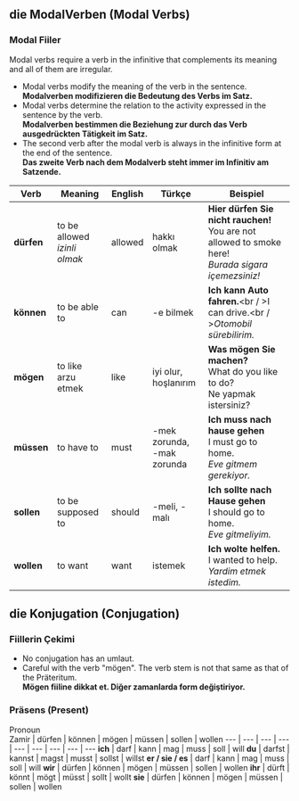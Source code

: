 ## die ModalVerben (Modal Verbs)
### Modal Fiiler

Modal verbs require a verb in the infinitive that complements its meaning and all of them are irregular.

- Modal verbs modify the meaning of the verb in the sentence.  
  **Modalverben modifizieren die Bedeutung des Verbs im Satz.**
- Modal verbs determine the relation to the activity expressed in the sentence by the verb.  
  **Modalverben bestimmen die Beziehung zur durch das Verb ausgedrückten Tätigkeit im Satz.**
- The second verb after the modal verb is always in the infinitive form at the end of the sentence.  
  **Das zweite Verb nach dem Modalverb steht immer im Infinitiv am Satzende.**


Verb | Meaning | English | Türkçe | Beispiel
--- | --- | --- | --- | ---
**dürfen** | to be allowed<br >_izinli olmak_  | allowed | hakkı olmak | **Hier dürfen Sie nicht rauchen!**<br>You are not allowed to smoke here!<br>_Burada sigara içemezsiniz!_
**können** | to be able to | can | -e bilmek | **Ich kann Auto fahren.**<br / >I can drive.<br / >_Otomobil sürebilirim._
**mögen** | to like<br />arzu etmek | like | iyi olur, hoşlanırım | **Was mögen Sie machen?**<br>What do you like to do?<br>Ne yapmak istersiniz?
**müssen** | to have to | must | -mek zorunda,<br>-mak zorunda | **Ich muss nach hause gehen**<br />I must go to home.<br>_Eve gitmem gerekiyor._
**sollen** | to be supposed to | should | -meli, -malı | **Ich sollte nach Hause gehen**<br>I should go to home.<br>_Eve gitmeliyim._
**wollen** | to want | want | istemek | **Ich wolte helfen.**<br>I wanted to help.<br>_Yardim etmek istedim._

## die Konjugation (Conjugation)
### Fiillerin Çekimi
 - No conjugation has an umlaut.
 - Careful with the verb "mögen". The verb stem is not that same as that of the Präteritum.  
   **Mögen fiiline dikkat et. Diğer zamanlarda form değiştiriyor.**

### Präsens (Present)

Pronoun <br> Zamir | dürfen | können | mögen | müssen | sollen | wollen
--- | --- | --- | --- | --- | --- | --- | --- | ---
**ich** | darf | kann | mag | muss | soll | will
**du** | darfst | kannst | magst | musst | sollst | willst
**er / sie / es** | darf | kann | mag | muss | soll | will
**wir** | dürfen | können | mögen | müssen | sollen | wollen
**ihr** | dürft | könnt | mögt | müsst | sollt | wollt
**sie** | dürfen | können | mögen | müssen | sollen | wollen



